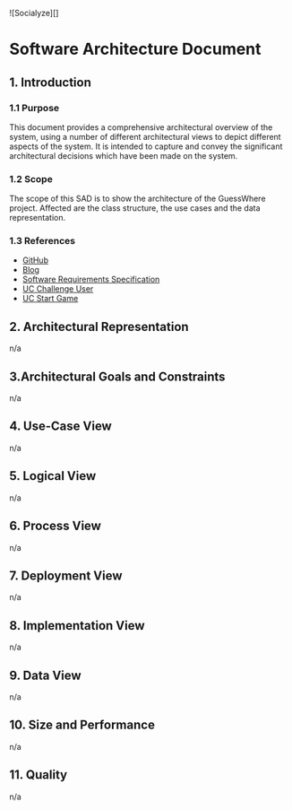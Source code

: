 ![Socialyze][]
# Software Architecture Document


## 1. Introduction 
### 1.1 Purpose
This document provides a comprehensive architectural overview of the system, 
using a number of different architectural views to depict different aspects of the system. 
It is intended to capture and convey the significant architectural decisions which have been made on the system.

### 1.2 Scope
The scope of this SAD is to show the architecture of the GuessWhere project. Affected are the class structure, the use cases and the data representation.

### 1.3 References
- [GitHub](https://github.com/Eightdays1/guesswhere)
- [Blog](https://guesswheregame.wordpress.com)
- [Software Requirements Specification](SRS.MD)
- [UC Challenge User](https://github.com/Eightdays1/guesswhere/blob/main/Use-Case_Challenge_User.md)
- [UC Start Game](https://github.com/Eightdays1/guesswhere/blob/main/Use-Case_StartGame.md)


## 2. Architectural Representation
n/a

## 3.Architectural Goals and Constraints 
n/a

## 4. Use-Case View 
n/a

## 5. Logical View
n/a

## 6. Process View
n/a

## 7. Deployment View
n/a
## 8. Implementation View
n/a

## 9. Data View
n/a

## 10. Size and Performance
n/a

## 11. Quality
n/a
